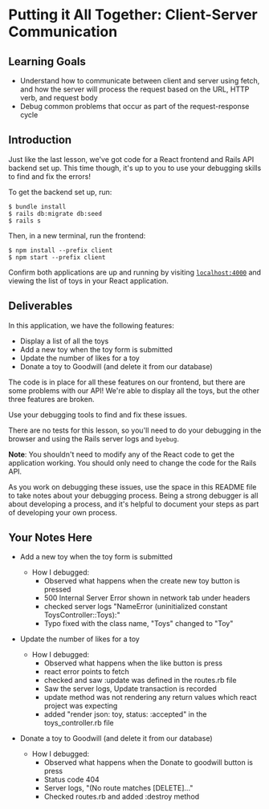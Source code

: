 # Putting it All Together: Client-Server Communication

## Learning Goals

- Understand how to communicate between client and server using fetch, and how
  the server will process the request based on the URL, HTTP verb, and request
  body
- Debug common problems that occur as part of the request-response cycle

## Introduction

Just like the last lesson, we've got code for a React frontend and Rails API
backend set up. This time though, it's up to you to use your debugging skills to
find and fix the errors!

To get the backend set up, run:

```console
$ bundle install
$ rails db:migrate db:seed
$ rails s
```

Then, in a new terminal, run the frontend:

```console
$ npm install --prefix client
$ npm start --prefix client
```

Confirm both applications are up and running by visiting
[`localhost:4000`](http://localhost:4000) and viewing the list of toys in your
React application.

## Deliverables

In this application, we have the following features:

- Display a list of all the toys
- Add a new toy when the toy form is submitted
- Update the number of likes for a toy
- Donate a toy to Goodwill (and delete it from our database)

The code is in place for all these features on our frontend, but there are some
problems with our API! We're able to display all the toys, but the other three
features are broken.

Use your debugging tools to find and fix these issues.

There are no tests for this lesson, so you'll need to do your debugging in the
browser and using the Rails server logs and `byebug`.

**Note**: You shouldn't need to modify any of the React code to get the
application working. You should only need to change the code for the Rails API.

As you work on debugging these issues, use the space in this README file to take
notes about your debugging process. Being a strong debugger is all about
developing a process, and it's helpful to document your steps as part of
developing your own process.

## Your Notes Here

- Add a new toy when the toy form is submitted

  - How I debugged:
    - Observed what happens when the create new toy button is pressed
    - 500 Internal Server Error shown in network tab under headers
    - checked server logs "NameError (uninitialized constant ToysController::Toys):"
    - Typo fixed with the class name, "Toys" changed to "Toy"

- Update the number of likes for a toy

  - How I debugged:
    - Observed what happens when the like button is press
    - react error points to fetch
    - checked and saw :update was defined in the routes.rb file
    - Saw the server logs, Update transaction is recorded
    - update method was not rendering any return values which react project was expecting
    - added "render json: toy, status: :accepted" in the toys_controller.rb file

- Donate a toy to Goodwill (and delete it from our database)

  - How I debugged:
    - Observed what happens when the Donate to goodwill button is press
    - Status code 404
    - Server logs, "(No route matches [DELETE]..."
    - Checked routes.rb and added :destroy method 
    
